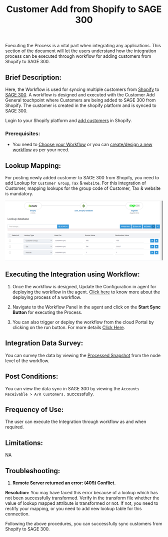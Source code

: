 ﻿---
title: "Customer Add from Shopify to SAGE 300"
toc: true
tag: developers
category: "Integration/Sage-Shopify"
deprecated: 
    url: "/processflow/overview-of-processflow"
    title: "Overview of ProcessFlow"
menus: 
   shopifysageintegration:
        title: "Customer Add"
        icon: fa fa-wpexplorer
        identifier: shopifysagecustomeradd
---
Executing the Process is a vital part when integrating any applications. This section of the document will let the users understand how the integration process can be executed through workflow for adding customers from Shopify to SAGE  300.

## Brief Description:

Here, the Workflow is used for syncing multiple customers from [Shopify](/connectors/shopify/) to [SAGE 300](/connectors/sage300/). A workflow is designed and executed with the Customer Add General touchpoint where Customers are being added to SAGE 300 from Shopify. The customer is created in the shopify platform and is synced to SAGE 300.

Login to your Shopify platform and [add customers](https://help.shopify.com/en/manual/customers/manage-customers#add-customers) in Shopify.

### Prerequisites: 

- You need to [Choose your Workflow](/workflow/steps-to-choose-your-workflow/) or you can [create/design a new workflow](/workflow/steps-to-create-your-first-workflow/) as per your need.

## Lookup Mapping: 

For posting newly added customer to SAGE 300 from Shopify, you need to add Lookup for `Customer Group`, `Tax` & `Website`. For this integration of Customer, mapping lookups for the group code of Customer, Tax & website is mandatory.

![custadd2](\staticfiles\integration\SAGE300-Shopify\custadd2.PNG)

## Executing the Integration using Workflow:

1. Once the workflow is designed, Update the Configuration in agent for deploying the workflow in the agent. [Click here](/workflow/deploying-and-executing/) to know more about the deploying process of a workflow.

2. Navigate to the Workflow Panel in the agent and click on the **Start Sync Button** for executing the Process.

3. You can also trigger or deploy the workflow from the cloud Portal by clicking on the run button. For more details [Click Here](/workflow/steps-to-create-your-first-workflow/#steps-to-workflow-creation).


## Integration Data Survey:

You can survey the data by viewing the [Processed Snapshot](/workflow/list-of-snapshot/) from the node level of the workflow.

## Post Conditions:
You can view the data sync in SAGE 300 by viewing the `Accounts Receivable > A/R Customers.` successfully.

## Frequency of Use:

The user can execute the Integration through workflow as and when required. 

## Limitations:
NA

## Troubleshooting:

1.	**Remote Server returned an error: (409) Conflict.**

**Resolution:** You may have faced this error because of a lookup which has not been successfully transformed. Verify in the transform file whether the value of lookup mapped attribute is transformed or not. If not, you need to rectify your mapping, or you need to add new lookup table for this connection.

Following the above procedures, you can successfully sync customers from Shopify to SAGE 300.
